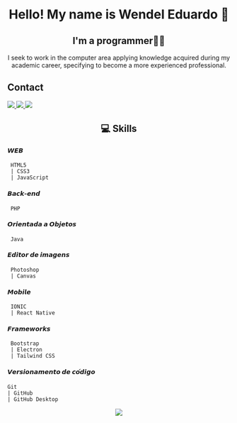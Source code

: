 <h1 align="center"> Hello! My name is Wendel Eduardo 👋 </h1>
<h2 align="center"> I'm a programmer👨‍💻 </h2>
<p align="center"> I seek to work in the computer area applying knowledge acquired during my academic career, specifying to become a more experienced professional.</p>
<h2>Contact</h2>
<p>
  <a href="mailto:wendeleduardo2002@gmail.com" alt="E-mail" target="_blank">
    <img src="https://img.shields.io/badge/-Gmail-c14438?style=for-the-badge&logo=Gmail&logoColor=white" />
</a>
<a href="https://www.linkedin.com/in/wendel-eduardo-b72b231a2/" alt="LinkedIn" target="_blank">
    <img src="https://img.shields.io/badge/-LinkedIn-blue?style=for-the-badge&logo=Linkedin&logoColor=white" />
</a>

<a href="https://www.instagram.com/eduardo.wendel.35/" alt="Instagram" target="_blank">
    <img src="https://img.shields.io/badge/-Instagram-%23E4405F?style=for-the-badge&logo=Instagram&logoColor=white" />
</a>
</p>

<h2 align="center"> 💻 Skills </h2>

#### 𝙒𝙀𝘽
     HTML5
     | CSS3
     | JavaScript

#### 𝘽𝙖𝙘𝙠-𝙚𝙣𝙙
     PHP

#### 𝙊𝙧𝙞𝙚𝙣𝙩𝙖𝙙𝙖 𝙖 𝙊𝙗𝙟𝙚𝙩𝙤𝙨
     Java

 #### 𝙀𝙙𝙞𝙩𝙤𝙧 𝙙𝙚 𝙞𝙢𝙖𝙜𝙚𝙣𝙨
     Photoshop
     | Canvas

#### 𝙈𝙤𝙗𝙞𝙡𝙚
     IONIC
     | React Native

#### 𝙁𝙧𝙖𝙢𝙚𝙬𝙤𝙧𝙠𝙨
     Bootstrap
     | Electron
     | Tailwind CSS

#### 𝙑𝙚𝙧𝙨𝙞𝙤𝙣𝙖𝙢𝙚𝙣𝙩𝙤 𝙙𝙚 𝙘𝙤́𝙙𝙞𝙜𝙤
    Git
    | GitHub
    | GitHub Desktop
    
<!--
#### WEB
<a href="https://developer.mozilla.org/pt-BR/docs/Web/HTML"> HTML</a> &nbsp;&nbsp;&nbsp;|&nbsp;&nbsp;&nbsp;
<a href="https://developer.mozilla.org/pt-BR/docs/Web/CSS">Css3 </a> &nbsp;&nbsp;&nbsp;|&nbsp;&nbsp;&nbsp;
<a href="https://developer.mozilla.org/pt-BR/docs/Web/JavaScript">JavaScript </a>

#### Back-end
<a href="https://www.php.net/manual/pt_BR/intro-whatis.php"> PHP </a>

#### Image Editor
<a href="https://www.adobe.com/br/products/photoshop.html"> Photoshop </a>&nbsp;&nbsp;&nbsp;|&nbsp;&nbsp;&nbsp;
<a href="https://www.canva.com/"> Canvas </a>

#### Mobile 
<a href="https://developer.mozilla.org/pt-BR/docs/Glossary/Responsive_web_design">responsiveness</a>&nbsp;&nbsp;&nbsp;|&nbsp;&nbsp;&nbsp;<a href="https://ionicframework.com/"> IONIC </a>

#### Frameworks
<a href="https://getbootstrap.com/"> Bootstrap </a>
-->
<p align="center"><img src="https://68.media.tumblr.com/17457ab9d237a92560515d8b349496aa/tumblr_os33ocsLtQ1vom0g7o1_1280.gif"></p>

 
<!--
**WendelEduardo/WendelEduardo** is a ✨ _special_ ✨ repository because its `README.md` (this file) appears on your GitHub profile.

Here are some ideas to get you started:

- 🔭 I’m currently working on ...
- 🌱 I’m currently learning ...
- 👯 I’m looking to collaborate on ...
- 🤔 I’m looking for help with ...
- 💬 Ask me about ...
- 📫 How to reach me: ...
- 😄 Pronouns: ...
- ⚡ Fun fact: ...
-->
